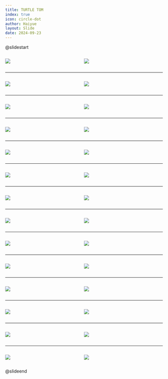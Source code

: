 ```yaml
---
title: TURTLE TOM
index: true
icon: circle-dot
author: Haiyue
layout: Slide
date: 2024-09-23
---
```

 
@slidestart

<div style="display:flex">
<div style="flex:1">

![](https://raw.githubusercontent.com/yclord/reading/refs/heads/master/english/Level-R/TURTLE%20TOM/001.webp)
</div>
<div style="flex:1">

![](https://raw.githubusercontent.com/yclord/reading/refs/heads/master/english/Level-R/TURTLE%20TOM/002.webp)
</div>
</div>

---

<div style="display:flex">
<div style="flex:1">

![](https://raw.githubusercontent.com/yclord/reading/refs/heads/master/english/Level-R/TURTLE%20TOM/003.webp)
</div>
<div style="flex:1">

![](https://raw.githubusercontent.com/yclord/reading/refs/heads/master/english/Level-R/TURTLE%20TOM/004.webp)
</div>
</div>

---

<div style="display:flex">
<div style="flex:1">

![](https://raw.githubusercontent.com/yclord/reading/refs/heads/master/english/Level-R/TURTLE%20TOM/005.webp)
</div>
<div style="flex:1">

![](https://raw.githubusercontent.com/yclord/reading/refs/heads/master/english/Level-R/TURTLE%20TOM/006.webp)
</div>
</div>

---

<div style="display:flex">
<div style="flex:1">

![](https://raw.githubusercontent.com/yclord/reading/refs/heads/master/english/Level-R/TURTLE%20TOM/007.webp)
</div>
<div style="flex:1">

![](https://raw.githubusercontent.com/yclord/reading/refs/heads/master/english/Level-R/TURTLE%20TOM/008.webp)
</div>
</div>

---

<div style="display:flex">
<div style="flex:1">

![](https://raw.githubusercontent.com/yclord/reading/refs/heads/master/english/Level-R/TURTLE%20TOM/009.webp)
</div>
<div style="flex:1">

![](https://raw.githubusercontent.com/yclord/reading/refs/heads/master/english/Level-R/TURTLE%20TOM/010.webp)
</div>
</div>

---

<div style="display:flex">
<div style="flex:1">

![](https://raw.githubusercontent.com/yclord/reading/refs/heads/master/english/Level-R/TURTLE%20TOM/011.webp)
</div>
<div style="flex:1">

![](https://raw.githubusercontent.com/yclord/reading/refs/heads/master/english/Level-R/TURTLE%20TOM/012.webp)
</div>
</div>

---

<div style="display:flex">
<div style="flex:1">

![](https://raw.githubusercontent.com/yclord/reading/refs/heads/master/english/Level-R/TURTLE%20TOM/013.webp)
</div>
<div style="flex:1">

![](https://raw.githubusercontent.com/yclord/reading/refs/heads/master/english/Level-R/TURTLE%20TOM/014.webp)
</div>
</div>

---

<div style="display:flex">
<div style="flex:1">

![](https://raw.githubusercontent.com/yclord/reading/refs/heads/master/english/Level-R/TURTLE%20TOM/015.webp)
</div>
<div style="flex:1">

![](https://raw.githubusercontent.com/yclord/reading/refs/heads/master/english/Level-R/TURTLE%20TOM/016.webp)
</div>
</div>

---

<div style="display:flex">
<div style="flex:1">

![](https://raw.githubusercontent.com/yclord/reading/refs/heads/master/english/Level-R/TURTLE%20TOM/017.webp)
</div>
<div style="flex:1">

![](https://raw.githubusercontent.com/yclord/reading/refs/heads/master/english/Level-R/TURTLE%20TOM/018.webp)
</div>
</div>

---

<div style="display:flex">
<div style="flex:1">

![](https://raw.githubusercontent.com/yclord/reading/refs/heads/master/english/Level-R/TURTLE%20TOM/019.webp)
</div>
<div style="flex:1">

![](https://raw.githubusercontent.com/yclord/reading/refs/heads/master/english/Level-R/TURTLE%20TOM/020.webp)
</div>
</div>

---

<div style="display:flex">
<div style="flex:1">

![](https://raw.githubusercontent.com/yclord/reading/refs/heads/master/english/Level-R/TURTLE%20TOM/021.webp)
</div>
<div style="flex:1">

![](https://raw.githubusercontent.com/yclord/reading/refs/heads/master/english/Level-R/TURTLE%20TOM/022.webp)
</div>
</div>

---

<div style="display:flex">
<div style="flex:1">

![](https://raw.githubusercontent.com/yclord/reading/refs/heads/master/english/Level-R/TURTLE%20TOM/023.webp)
</div>
<div style="flex:1">

![](https://raw.githubusercontent.com/yclord/reading/refs/heads/master/english/Level-R/TURTLE%20TOM/024.webp)
</div>
</div>

---

<div style="display:flex">
<div style="flex:1">

![](https://raw.githubusercontent.com/yclord/reading/refs/heads/master/english/Level-R/TURTLE%20TOM/025.webp)
</div>
<div style="flex:1">

![](https://raw.githubusercontent.com/yclord/reading/refs/heads/master/english/Level-R/TURTLE%20TOM/026.webp)
</div>
</div>

---

<div style="display:flex">
<div style="flex:1">

![](https://raw.githubusercontent.com/yclord/reading/refs/heads/master/english/Level-R/TURTLE%20TOM/027.webp)
</div>
<div style="flex:1">

![](https://raw.githubusercontent.com/yclord/reading/refs/heads/master/english/Level-R/TURTLE%20TOM/028.webp)
</div>
</div>

@slideend